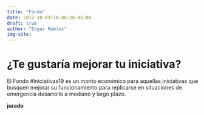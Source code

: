 ```yaml
---
title: "Fondo"
date: 2017-10-09T16:46:26-05:00
draft: true
author: "Edgar Robles"
img-site: 
---
```


# ¿Te gustaría mejorar tu iniciativa?
El Fondo #Iniciativas19 es un monto económico para aquellas iniciativas que busquen mejorar su funcionamiento para replicarse en situaciones de emergencia  desarrollo a mediano y largo plazo.

**jurado**
